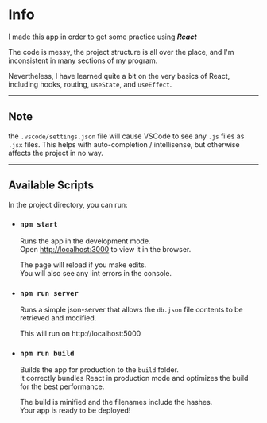 
# Info

I made this app in order to get some practice using ***React***

The code is messy, the project structure is all over the place, and I'm inconsistent in many sections of my program.

Nevertheless, I have learned quite a bit on the very basics of React, including hooks, routing, `useState`, and `useEffect`.

---
## Note

the `.vscode/settings.json` file will cause VSCode to see any `.js` files as `.jsx` files. This helps with auto-completion / intellisense, but otherwise affects the project in no way.

---

## Available Scripts

In the project directory, you can run:

- ### `npm start`

    Runs the app in the development mode.\
    Open [http://localhost:3000](http://localhost:3000) to view it in the browser.

    The page will reload if you make edits.\
    You will also see any lint errors in the console.


- ### `npm run server`

    Runs a simple json-server that allows the `db.json` file contents to be retrieved and modified.

    This will run on http://localhost:5000


- ### `npm run build`

    Builds the app for production to the `build` folder.\
    It correctly bundles React in production mode and optimizes the build for the   best performance.

    The build is minified and the filenames include the hashes.\
    Your app is ready to be deployed!
